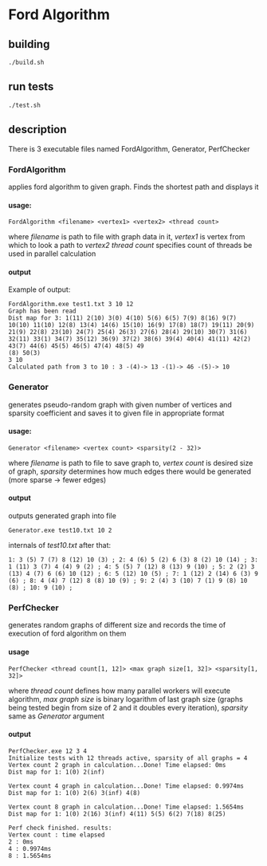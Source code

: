 # Ford Algorithm

## building
    ./build.sh

## run tests
    ./test.sh

## description
There is 3 executable files named FordAlgorithm, Generator, PerfChecker

### FordAlgorithm
applies ford algorithm to given graph. Finds the shortest path and displays it
#### usage:
    FordAlgorithm <filename> <vertex1> <vertex2> <thread count>
where *filename* is path to file with graph data in it, *vertex1* is vertex from which to look a path to *vertex2*
*thread count* specifies count of threads be used in parallel calculation
#### output
Example of output:

    FordAlgorithm.exe test1.txt 3 10 12
    Graph has been read
    Dist map for 3: 1(11) 2(10) 3(0) 4(10) 5(6) 6(5) 7(9) 8(16) 9(7) 10(10) 11(10) 12(8) 13(4) 14(6) 15(10) 16(9) 17(8) 18(7) 19(11) 20(9) 21(9) 22(8) 23(10) 24(7) 25(4) 26(3) 27(6) 28(4) 29(10) 30(7) 31(6) 32(11) 33(1) 34(7) 35(12) 36(9) 37(2) 38(6) 39(4) 40(4) 41(11) 42(2) 43(7) 44(6) 45(5) 46(5) 47(4) 48(5) 49
    (8) 50(3)
    3 10
    Calculated path from 3 to 10 : 3 -(4)-> 13 -(1)-> 46 -(5)-> 10

### Generator
generates pseudo-random graph with given number of vertices and sparsity coefficient and saves it to given file in appropriate format
#### usage:
    Generator <filename> <vertex count> <sparsity(2 - 32)>
where *filename* is path to file to save graph to, *vertex count* is desired size of graph, *sparsity* determines how much edges there would be generated (more sparse -> fewer edges)
#### output
outputs generated graph into file

    Generator.exe test10.txt 10 2

internals of *test10.txt* after that:

    1: 3 (5) 7 (7) 8 (12) 10 (3) ; 2: 4 (6) 5 (2) 6 (3) 8 (2) 10 (14) ; 3: 1 (11) 3 (7) 4 (4) 9 (2) ; 4: 5 (5) 7 (12) 8 (13) 9 (10) ; 5: 2 (2) 3 (13) 4 (7) 6 (6) 10 (12) ; 6: 5 (12) 10 (5) ; 7: 1 (12) 2 (14) 6 (3) 9 (6) ; 8: 4 (4) 7 (12) 8 (8) 10 (9) ; 9: 2 (4) 3 (10) 7 (1) 9 (8) 10 (8) ; 10: 9 (10) ; 

### PerfChecker
generates random graphs of different size and records the time of execution of ford algorithm on them
#### usage

    PerfChecker <thread count[1, 12]> <max graph size[1, 32]> <sparsity[1, 32]>

where *thread count* defines how many parallel workers will execute algorithm, *max graph size* is binary logarithm of last graph size (graphs being tested begin from size of 2 and it doubles every iteration), *sparsity* same as *Generator* argument

#### output

    PerfChecker.exe 12 3 4
    Initialize tests with 12 threads active, sparsity of all graphs = 4
    Vertex count 2 graph in calculation...Done! Time elapsed: 0ms
    Dist map for 1: 1(0) 2(inf)
    
    Vertex count 4 graph in calculation...Done! Time elapsed: 0.9974ms
    Dist map for 1: 1(0) 2(6) 3(inf) 4(8)
    
    Vertex count 8 graph in calculation...Done! Time elapsed: 1.5654ms
    Dist map for 1: 1(0) 2(16) 3(inf) 4(11) 5(5) 6(2) 7(18) 8(25)
    
    Perf check finished. results:
    Vertex count : time elapsed
    2 : 0ms
    4 : 0.9974ms
    8 : 1.5654ms

